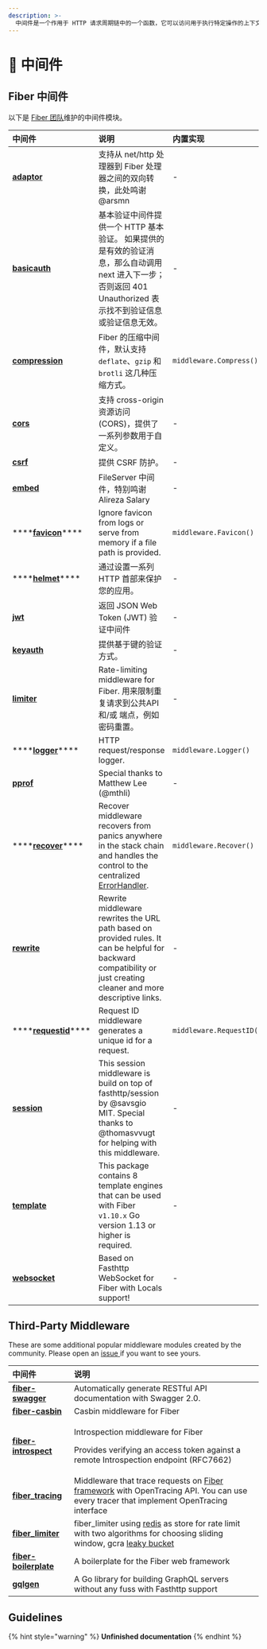 ```yaml
---
description: >-
  中间件是一个作用于 HTTP 请求周期链中的一个函数，它可以访问用于执行特定操作的上下文. 例如，记录每个请求或启用 CORS。
---
```


# 🧬 中间件

## Fiber 中间件

 以下是 [Fiber 团队](https://github.com/orgs/gofiber/people)维护的中间件模块。

| 中间件                                                                                                                  | 说明                                                                                                                                                                  | 内置实现                     |
|:-------------------------------------------------------------------------------------------------------------------- |:------------------------------------------------------------------------------------------------------------------------------------------------------------------- |:------------------------ |
| [**adaptor**](https://github.com/gofiber/adaptor)                                                                    | 支持从 net/http 处理器到 Fiber 处理器之间的双向转换，此处鸣谢 @arsmn                                                                                                                      | -                        |
| [**basicauth**](https://github.com/gofiber/basicauth)                                                                | 基本验证中间件提供一个 HTTP 基本验证。 如果提供的是有效的验证消息，那么自动调用 next 进入下一步；否则返回 401 Unauthorized 表示找不到验证信息或验证信息无效。                                                                      | -                        |
| [**compression**](https://github.com/Fenny/fiber/blob/master/middleware/compress.md)                                 | Fiber 的压缩中间件，默认支持 `deflate`、`gzip` 和 `brotli` 这几种压缩方式。                                                                                                              | `middleware.Compress()`  |
| [**cors**](https://github.com/gofiber/cors)                                                                          | 支持 cross-origin 资源访问\(CORS\)，提供了一系列参数用于自定义。                                                                                                                       | -                        |
| [**csrf**](https://github.com/gofiber/csrf)                                                                          | 提供 CSRF 防护。                                                                                                                                                         | -                        |
| [**embed**](https://github.com/gofiber/embed)                                                                        | FileServer 中间件，特别鸣谢 Alireza Salary                                                                                                                                  | -                        |
| \*\*\*\*[**favicon**](https://github.com/gofiber/fiber/blob/master/middleware/favicon.md)\*\*\*\*    | Ignore favicon from logs or serve from memory if a file path is provided.                                                                                           | `middleware.Favicon()`   |
| \*\*\*\*[**helmet**](https://github.com/gofiber/helmet)\*\*\*\*                                      | 通过设置一系列 HTTP 首部来保护您的应用。                                                                                                                                             | -                        |
| [**jwt**](https://github.com/gofiber/jwt)                                                                            | 返回 JSON Web Token \(JWT\) 验证中间件                                                                                                                                   | -                        |
| [**keyauth**](https://github.com/gofiber/keyauth)                                                                    | 提供基于键的验证方式。                                                                                                                                                         | -                        |
| [**limiter**](https://github.com/gofiber/limiter)                                                                    | Rate-limiting middleware for Fiber. 用来限制重复请求到公共API 和/或 端点，例如密码重置。                                                                                                   | -                        |
| \*\*\*\*[**logger**](https://github.com/gofiber/fiber/blob/master/middleware/logger.md)\*\*\*\*      | HTTP request/response logger.                                                                                                                                       | `middleware.Logger()`    |
| [**pprof**](https://github.com/gofiber/pprof)                                                                        | Special thanks to Matthew Lee \(@mthli\)                                                                                                                          | -                        |
| \*\*\*\*[**recover**](https://github.com/gofiber/fiber/blob/master/middleware/recover_id.md)\*\*\*\* | Recover middleware recovers from panics anywhere in the stack chain and handles the control to the centralized[ ErrorHandler](error-handling.md).                   | `middleware.Recover()`   |
| [**rewrite**](https://github.com/gofiber/rewrite)                                                                    | Rewrite middleware rewrites the URL path based on provided rules. It can be helpful for backward compatibility or just creating cleaner and more descriptive links. | -                        |
| \*\*\*\*[**requestid**](https://github.com/Fenny/fiber/blob/master/middleware/request_id.md)\*\*\*\* | Request ID middleware generates a unique id for a request.                                                                                                          | `middleware.RequestID()` |
| [**session**](https://github.com/gofiber/session)                                                                    | This session middleware is build on top of fasthttp/session by @savsgio MIT. Special thanks to @thomasvvugt for helping with this middleware.                       | -                        |
| [**template**](https://github.com/gofiber/template)                                                                  | This package contains 8 template engines that can be used with Fiber `v1.10.x` Go version 1.13 or higher is required.                                               | -                        |
| [**websocket**](https://github.com/gofiber/websocket)                                                                | Based on Fasthttp WebSocket for Fiber with Locals support!                                                                                                          | -                        |

## Third-Party Middleware

These are some additional popular middleware modules created by the community. Please open an [issue ](https://github.com/gofiber/fiber/issues)if you want to see yours.

<table>
  <thead>
    <tr>
      <th style="text-align:left">中间件</th>
      <th style="text-align:left">说明</th>
    </tr>
  </thead>
  <tbody>
    <tr>
      <td style="text-align:left"><a href="https://github.com/arsmn/fiber-swagger"><b>fiber-swagger</b></a>
      </td>
      <td style="text-align:left">Automatically generate RESTful API documentation with Swagger 2.0.</td>
    </tr>
    <tr>
      <td style="text-align:left"><a href="https://github.com/arsmn/fiber-casbin"><b>fiber-casbin</b></a>
      </td>
      <td style="text-align:left">Casbin middleware for Fiber</td>
    </tr>
    <tr>
      <td style="text-align:left"><a href="https://github.com/arsmn/fiber-introspect"><b>fiber-introspect</b></a>
      </td>
      <td style="text-align:left">
        <p>Introspection middleware for Fiber</p>
        <p>Provides verifying an access token against a remote Introspection endpoint
          (RFC7662)</p>
      </td>
    </tr>
    <tr>
      <td style="text-align:left"><a href="https://github.com/shareed2k/fiber_tracing"><b>fiber_tracing</b></a>
      </td>
      <td style="text-align:left">Middleware that trace requests on <a href="https://gofiber.io/">Fiber framework</a> with
        OpenTracing API. You can use every tracer that implement OpenTracing interface</td>
    </tr>
    <tr>
      <td style="text-align:left"><a href="https://github.com/shareed2k/fiber_limiter"><b>fiber_limiter</b></a>
      </td>
      <td style="text-align:left">fiber_limiter using <a href="https://github.com/go-redis/redis">redis</a> as
        store for rate limit with two algorithms for choosing sliding window, gcra
        <a
        href="https://en.wikipedia.org/wiki/Leaky_bucket">leaky bucket</a>
      </td>
    </tr>
    <tr>
      <td style="text-align:left"><a href="https://github.com/thomasvvugt/fiber-boilerplate"><b>fiber-boilerplate</b></a>
      </td>
      <td style="text-align:left">A boilerplate for the Fiber web framework</td>
    </tr>
    <tr>
      <td style="text-align:left"><a href="https://github.com/arsmn/gqlgen"><b>gqlgen</b></a>
      </td>
      <td style="text-align:left">A Go library for building GraphQL servers without any fuss with Fasthttp
        support</td>
    </tr>
  </tbody>
</table>

## Guidelines

{% hint style="warning" %}
**Unfinished documentation**
{% endhint %}

